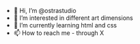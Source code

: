 - 👋 Hi, I’m @ostrastudio
- 👀 I’m interested in different art dimensions
- 🌱 I’m currently learning html and css
- 📫 How to reach me - through X

<!---
ostrastudio/ostrastudio is a ✨ special ✨ repository because its `README.md` (this file) appears on your GitHub profile.
You can click the Preview link to take a look at your changes.
--->
